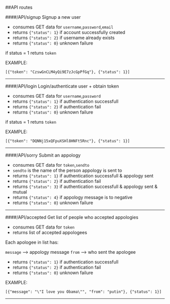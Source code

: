 ##API routes

####/API/signup
Signup a new user

* consumes GET data for `username`,`password`,`email`
* returns `{"status": 1}` if account successfully created
* returns `{"status": 2}` if username already exists
* returns `{"status": 0}` unknown failure

if status = 1 retuns `token`

EXAMPLE:

`[{"token": "CzswGnCLM4yQi9E7zJcGpPfGq"}, {"status": 1}]`

---

####/API/login
Login/authenticate user + obtain token

* consumes GET data for `username`,`password`
* returns `{"status": 1}` if authentication successfull
* returns `{"status": 2}` if authentication fail
* returns `{"status": 0}` unknown failure

if status = 1 retuns `token`

EXAMPLE:

`[{"token": "DQNNj15xQFpuXSHl8HNFt5Rnc"}, {"status": 1}]`

---

####/API/sorry
Submit an appology

* consumes GET data for `token`,`sendto`
* `sendto` is the name of the person appology is sent to
* returns `{"status": 1}` if authentication successfull & appology sent
* returns `{"status": 2}` if authentication fail
* returns `{"status": 3}` if authentication successfull & appology sent & mutual
* returns `{"status": 4}` if appology message is to negative
* returns `{"status": 0}` unknown failure

---

####/API/accepted
Get list of people who accepted appologies

* consumes GET data for `token`
* returns list of accepted appologees

Each apologee in list has:

`message` --> appology message
`from` --> who sent the apologee

* returns `{"status": 1}` if authentication successfull
* returns `{"status": 2}` if authentication fail
* returns `{"status": 0}` unknown failure

EXAMPLE:

`[{"message": "\"I love you Obama\"", "from": "putin"}, {"status": 1}]`

---

